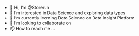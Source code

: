 - 👋 Hi, I’m @Storerun
- 👀 I’m interested in Data Science and exploring data types
- 🌱 I’m currently learning Data Science on Data insight Platform
- 💞️ I’m looking to collaborate on 
- 📫 How to reach me ...

<!---
Storerun/Storerun is a ✨ special ✨ repository because its `README.md` (this file) appears on your GitHub profile.
You can click the Preview link to take a look at your changes.
--->
